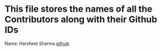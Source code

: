 # This file stores the names of all the Contributors along with their Github IDs

Name: Harsheet Sharma
[github](www.github.com/ab1123)